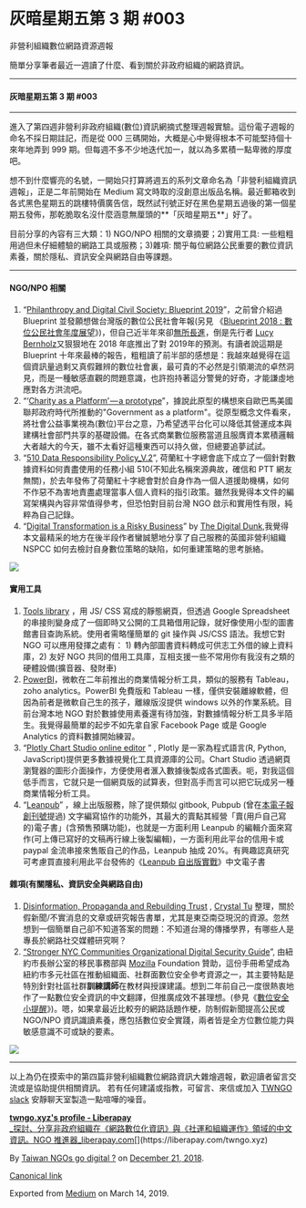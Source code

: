 灰暗星期五第 3 期 #003
===============

非營利組織數位網路資源週報

簡單分享筆者最近一週讀了什麼、看到關於非政府組織的網路資訊。

* * *

#### 灰暗星期五第 3 期 #003

* * *

進入了第四週非營利非政府組織(數位)資訊網摘式整理週報實驗。這份電子週報的命名不採日期註記，而是從 000 三碼開始，大概是心中覺得根本不可能堅持個十來年地弄到 999 期。但每週不多不少地迭代加一，就以為多累積一點卑微的厚度吧。

想不到什麼響亮的名號，一開始只打算將週五的系列文章命名為「非營利組織資訊週報」，正是二年前開始在 Medium 寫文時取的沒創意出版品名稱。最近郵箱收到各式黑色星期五的跳樓特價廣告信，既然試刊號正好在黑色星期五過後的第一個星期五發佈，那乾脆取名沒什麼涵意無厘頭的**「灰暗星期五**」好了。

目前分享的內容有三大類：1) NGO/NPO 相關的文章摘要；2)實用工具: 一些粗粗用過但未仔細體驗的網路工具或服務；3)雜項: 關乎每位網路公民重要的數位資訊素養，關於隱私、資訊安全與網路自由等課題。

* * *

#### NGO/NPO 相關

1.  “[Philanthropy and Digital Civil Society: Blueprint 2019](https://pacscenter.stanford.edu/publication/philanthropy-and-digital-civil-society-blueprint-2019/)”，之前曾介紹過 Blueprint 並發願想做台灣版的數位公民社會年報(另見 《[Blueprint 2018 : 數位公民社會年度展望](https://to.twngo.xyz/2OURpN3)》)，但自己近半年來卻[無所長進](https://to.twngo.xyz/dcstaiwan)，倒是先行者 [Lucy Bernholz](https://medium.com/u/848db874e551)又狠狠地在 2018 年底推出了對 2019年的預測。有讀者說這期是 Blueprint 十年來最棒的報告，粗粗讀了前半部的感想是：我越來越覺得在這個資訊量過剩又真假難辨的數位社會裏，最可貴的不必然是引領潮流的卓然洞見，而是一種敏感直觀的問題意識，也許抱持著這分警覺的好奇，才能謙虛地應對各方洪流吧。
2.  “‘[Charity as a Platform’ — a prototype](https://medium.com/doteveryone/charity-as-a-platform-a-prototype-81f0cfa567a5)”，據說此原型的構想來自歐巴馬美國聯邦政府時代所推動的"Government as a platform"。從原型概念文件看來，將社會公益事業視為(數位)平台之意，乃希望透平台化可以降低其營運成本與建構社會部門共享的基礎設備。在各式商業數位服務當道且服膺資本累積邏輯大者越大的今天，雖不太看好這種東西可以持久做，但總要追夢試試。
3.  “[510 Data Responsibility Policy\_V.2](https://www.510.global/510-data-responsibility-policy/)”, 荷蘭紅十字總會底下成立了一個針對數據資料如何責盡使用的任務小組 510(不知此名稱來源典故，確信和 PTT 網友無關)，於去年發佈了荷蘭紅十字總會對於自身作為一個人道援助機構，如何不作惡不為害地責盡處理當事人個人資料的指引政策。雖然我覺得本文件的編寫架構與內容非常值得參考，但恐怕對目前台灣 NGO 啟示和實用性有限，純粹為自己記錄。
4.  “[Digital Transformation is a Risky Business](https://medium.com/@thedigitaldunk/digital-transformation-is-a-risky-business-d74213838095)” by [The Digital Dunk,](https://medium.com/u/551c5330add8)我覺得本文最精采的地方在後半段作者蠻誠懇地分享了自己服務的英國非營利組織 NSPCC 如何去檢討自身數位策略的缺陷，如何重建策略的思考脈絡。

![](https://cdn-images-1.medium.com/max/800/1*xKbLMOhYH5OdBOE05YewIQ.jpeg)

#### 實用工具

1.  [Tools library](https://github.com/jlord/lending-library) ，用 JS/ CSS 寫成的靜態網頁，但透過 Google Spreadsheet 的串接則變身成了一個即時又公開的工具箱借用記錄，就好像使用小型的圖書館書目查詢系統。使用者需略懂簡單的 git 操作與 JS/CSS 語法。我想它對 NGO 可以應用發揮之處有： 1) 轉內部圖書資料轉成可供志工外借的線上資料庫，2) 友好 NGO 共同的借用工具庫，互相支援一些不常用你有我沒有之類的硬體設備(擴音器、發財車)
2.  [PowerBI](https://powerbi.microsoft.com)，微軟在二年前推出的商業情報分析工具，類似的服務有 Tableau，zoho analytics。PowerBI 免費版和 Tableau 一樣，僅供安裝離線軟體，但因為前者是微軟自己生的孩子，離線版沒提供 windows 以外的作業系統。目前台灣本地 NGO 對於數據使用素養還有待加強，對數據情報分析工具多半陌生。我覺得最簡單的起步不如先拿自家 Facebook Page 或是 Google Analytics 的資料數據開始練習。
3.  “[Plotly Chart Studio online editor](https://plot.ly/create/#/) ” , Plotly 是一家為程式語言(R, Python, JavaScript)提供更多數據視覺化工具資源庫的公司。Chart Studio 透過網頁瀏覽器的圖形介面操作，方便使用者滙入數據後製成各式圖表。呃，對我這個低手而言，它就只是一個網頁版的試算表，但對高手而言可以把它玩成另一種商業情報分析工具。
4.  “[Leanpub](https://leanpub.com)” ，線上出版服務，除了提供類似 gitbook, Pubpub (曾在[本電子報創刊號](https://to.twngo.xyz/friday001)提過) 文字編寫協作的功能外，其最大的賣點其經營「賣(用戶自己寫的)電子書」(含預售預購功能)，也就是一方面利用 Leanpub 的編輯介面來寫作(可上傳已寫好的文稿再行線上後製編輯)，一方面利用此平台的信用卡或 paypal 金流串接來售販自己的作品，Leanpub 抽成 20%。有興趣認真研究可考慮買直接利用此平台發佈的《[Leanpub 自出版實戰](https://leanpub.com/selfpub)》中文電子書

#### 雜項(有關隱私、資訊安全與網路自由)

1.  [Disinformation, Propaganda and Rebuilding Trust](http://disinfo.xyz/) , [Crystal Tu](https://medium.com/u/3bb39347bb9d) 整理，關於假新聞/不實消息的文章或研究報告書單，尤其是東亞南亞現況的資源。忽然想到一個簡單自己卻不知道答案的問題：不知道台灣的傳播學界，有哪些人是專長於網路社交媒體研究啊？
2.  [“Stronger NYC Communities Organizational Digital Security Guide](https://foundation.mozilla.org/en/initiatives/stronger-nyc-communities/)”, 由紐約市長辦公室的移民事務部與 [Mozilla](https://medium.com/u/95f4ec6ae6f6) Foundation 贊助，這份手冊希望成為紐約市多元社區在推動組織面、社群面數位安全參考資源之一，其主要特點是特別針對社區社群**訓練講師**在教材與授課建議。想到二年前自己一度很熱衷地作了一點數位安全資訊的中文翻譯，但推廣成效不甚理想。(參見《[數位安全小提醒](https://infosec.twngo.xyz/)》)。嗯，如果拿最近比較夯的網路話題作梗，防制假新聞提高公民或 NGO/NPO 資訊識讀素養，應包括數位安全實踐，兩者皆是全方位數位能力與敏感意識不可或缺的要素。

[![](https://cdn-images-1.medium.com/max/800/1*L482VAHMUqXfzMZtbcwlbw.png)](https://foundation.mozilla.org/en/initiatives/stronger-nyc-communities/)

* * *

以上為仍在摸索中的第四篇非營利組織數位網路資訊大雜燴週報，歡迎讀者留言交流或是協助提供相關資訊。 若有任何建議或指教，可留言、來信或加入 [TWNGO slack](http://to.twngo.xyz/2tHrRtj) 安靜聊天室製造一點喧嘩的噪音。

[**twngo.xyz's profile - Liberapay**  
_探討、分享非政府組織在《網路數位化資訊》與《社運和組織運作》領域的中文資訊。NGO 推進器_liberapay.com](https://liberapay.com/twngo.xyz "https://liberapay.com/twngo.xyz")[](https://liberapay.com/twngo.xyz)

By [Taiwan NGOs go digital ?](https://medium.com/@twngo) on [December 21, 2018](https://medium.com/p/714ca3dd0c73).

[Canonical link](https://medium.com/@twngo/newsletter-003-714ca3dd0c73)

Exported from [Medium](https://medium.com) on March 14, 2019.